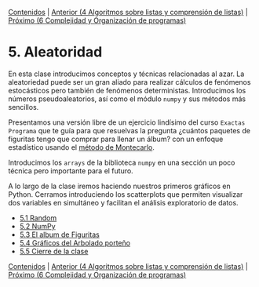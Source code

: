 [Contenidos](../Contenidos.md) \| [Anterior (4 Algoritmos sobre listas y comprensión de listas)](../04_Listas_y_Listas/00_Resumen.md) \| [Próximo (6 Complejidad y Organización de programas)](../06_Organización_y_Complejidad/00_Resumen.md)

# 5. Aleatoridad
En esta clase introducimos conceptos y técnicas relacionadas al azar. La aleatoriedad puede ser un gran aliado para realizar cálculos de fenómenos estocásticos pero también de fenómenos deterministas.
Introducimos los números pseudoaleatorios, así como el módulo `numpy` y sus métodos más sencillos.

Presentamos una versión libre de un ejercicio lindísimo del curso `Exactas Programa` que te guía para que resuelvas la pregunta ¿cuántos paquetes de figuritas tengo que comprar para llenar un álbum? con un enfoque estadístico usando el [método de Montecarlo](https://es.wikipedia.org/wiki/M%C3%A9todo_de_Montecarlo).

Introducimos los `arrays` de la biblioteca `numpy` en una sección un poco técnica pero importante para el futuro. 

A lo largo de la clase iremos haciendo nuestros primeros gráficos en Python. Cerramos introduciendo los scatterplots que permiten visualizar dos variables en simultáneo y facilitan el análisis exploratorio de datos.




* [5.1 Random](01_Random.md)
* [5.2 NumPy](02_NumPy_Arrays.md)
* [5.3 El album de Figuritas](03_Figuritas.md)
* [5.4 Gráficos del Arbolado porteño](04_Arboles3_plt.md)
* [5.5 Cierre de la clase](05_Cierre.md)


[Contenidos](../Contenidos.md) \| [Anterior (4 Algoritmos sobre listas y comprensión de listas)](../04_Listas_y_Listas/00_Resumen.md) \| [Próximo (6 Complejidad y Organización de programas)](../06_Organización_y_Complejidad/00_Resumen.md)

